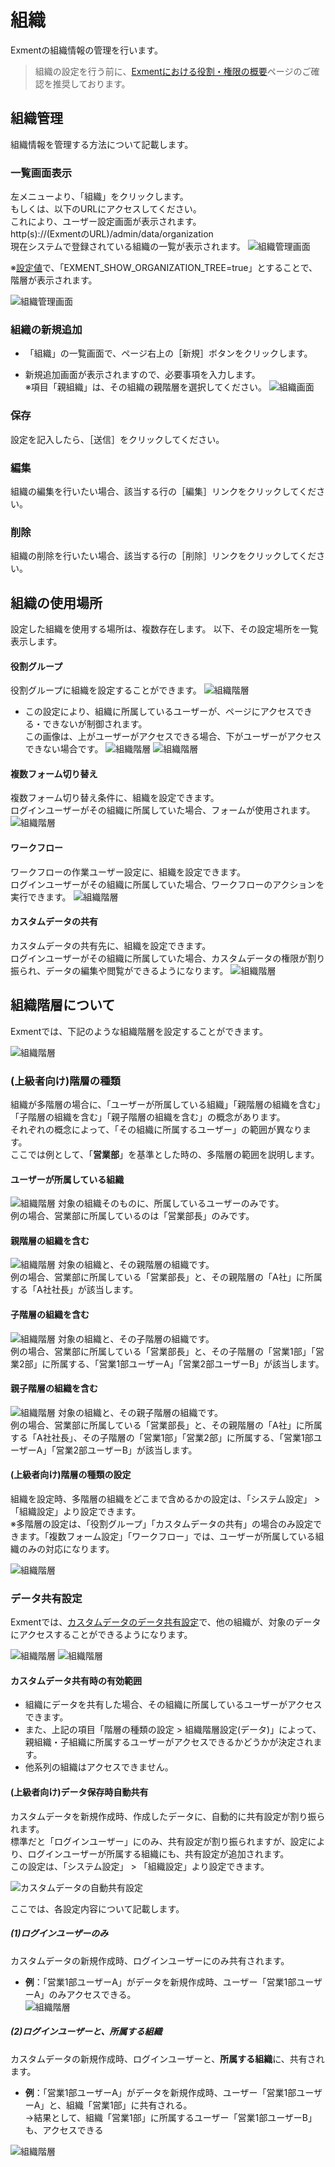 # 組織
Exmentの組織情報の管理を行います。

> 組織の設定を行う前に、[Exmentにおける役割・権限の概要](/ja/permission)ページのご確認を推奨しております。

## 組織管理
組織情報を管理する方法について記載します。  

### 一覧画面表示
左メニューより、「組織」をクリックします。  
もしくは、以下のURLにアクセスしてください。  
これにより、ユーザー設定画面が表示されます。  
http(s)://(ExmentのURL)/admin/data/organization  
現在システムで登録されている組織の一覧が表示されます。
![組織管理画面](img/organization/organization2.png)  
  
※[設定値](/ja/config#組織一覧ページで階層表示を行う)で、「EXMENT_SHOW_ORGANIZATION_TREE=true」とすることで、階層が表示されます。

![組織管理画面](img/organization/organization3.png)

### 組織の新規追加
- 「組織」の一覧画面で、ページ右上の［新規］ボタンをクリックします。

- 新規追加画面が表示されますので、必要事項を入力します。  
※項目「親組織」は、その組織の親階層を選択してください。
![組織画面](img/organization/organization4.png)

### 保存
設定を記入したら、［送信］をクリックしてください。

### 編集
組織の編集を行いたい場合、該当する行の［編集］リンクをクリックしてください。  

### 削除
組織の削除を行いたい場合、該当する行の［削除］リンクをクリックしてください。  

## 組織の使用場所
設定した組織を使用する場所は、複数存在します。
以下、その設定場所を一覧表示します。


#### 役割グループ 
役割グループに組織を設定することができます。
![組織階層](img/organization/organization8.png)

- この設定により、組織に所属しているユーザーが、ページにアクセスできる・できないが制御されます。  
この画像は、上がユーザーがアクセスできる場合、下がユーザーがアクセスできない場合です。
![組織階層](img/organization/organization16.png)
![組織階層](img/organization/organization17.png)


#### 複数フォーム切り替え 
複数フォーム切り替え条件に、組織を設定できます。  
ログインユーザーがその組織に所属していた場合、フォームが使用されます。
![組織階層](img/organization/organization9.png)


#### ワークフロー 
ワークフローの作業ユーザー設定に、組織を設定できます。  
ログインユーザーがその組織に所属していた場合、ワークフローのアクションを実行できます。
![組織階層](img/organization/organization10.png)


#### カスタムデータの共有 
カスタムデータの共有先に、組織を設定できます。  
ログインユーザーがその組織に所属していた場合、カスタムデータの権限が割り振られ、データの編集や閲覧ができるようになります。
![組織階層](img/organization/organization6.png)


## 組織階層について
Exmentでは、下記のような組織階層を設定することができます。

![組織階層](img/organization/organization1.png)


### (上級者向け)階層の種類
組織が多階層の場合に、「ユーザーが所属している組織」「親階層の組織を含む」「子階層の組織を含む」「親子階層の組織を含む」の概念があります。  
それぞれの概念によって、「その組織に所属するユーザー」の範囲が異なります。  
ここでは例として、「**営業部**」を基準とした時の、多階層の範囲を説明します。

#### ユーザーが所属している組織
![組織階層](img/organization/organization12.png)
対象の組織そのものに、所属しているユーザーのみです。  
例の場合、営業部に所属しているのは「営業部長」のみです。


#### 親階層の組織を含む
![組織階層](img/organization/organization13.png)
対象の組織と、その親階層の組織です。  
例の場合、営業部に所属している「営業部長」と、その親階層の「A社」に所属する「A社社長」が該当します。


#### 子階層の組織を含む
![組織階層](img/organization/organization14.png)
対象の組織と、その子階層の組織です。  
例の場合、営業部に所属している「営業部長」と、その子階層の「営業1部」「営業2部」に所属する、「営業1部ユーザーA」「営業2部ユーザーB」が該当します。


#### 親子階層の組織を含む
![組織階層](img/organization/organization15.png)
対象の組織と、その親子階層の組織です。  
例の場合、営業部に所属している「営業部長」と、その親階層の「A社」に所属する「A社社長」、その子階層の「営業1部」「営業2部」に所属する、「営業1部ユーザーA」「営業2部ユーザーB」が該当します。


<h4 id="kaisou_syurui">(上級者向け)階層の種類の設定</h4>

組織を設定時、多階層の組織をどこまで含めるかの設定は、「システム設定」 > 「組織設定」より設定できます。  
※多階層の設定は、「役割グループ」「カスタムデータの共有」の場合のみ設定できます。「複数フォーム設定」「ワークフロー」では、ユーザーが所属している組織のみの対応になります。

![組織階層](img/organization/organization18.png)


### データ共有設定
Exmentでは、[カスタムデータのデータ共有設定](/ja/data_details#データ共有)で、他の組織が、対象のデータにアクセスすることができるようになります。

![組織階層](img/organization/organization5.png)
![組織階層](img/organization/organization6.png)


#### カスタムデータ共有時の有効範囲
- 組織にデータを共有した場合、その組織に所属しているユーザーがアクセスできます。
- また、上記の項目「階層の種類の設定 > 組織階層設定(データ)」によって、親組織・子組織に所属するユーザーがアクセスできるかどうかが決定されます。
- 他系列の組織はアクセスできません。


<h4 id="kyouyu_jidou">(上級者向け)データ保存時自動共有</h4>

カスタムデータを新規作成時、作成したデータに、自動的に共有設定が割り振られます。  
標準だと「ログインユーザー」にのみ、共有設定が割り振られますが、設定により、ログインユーザーが所属する組織にも、共有設定が追加されます。  
この設定は、「システム設定」 > 「組織設定」より設定できます。

![カスタムデータの自動共有設定](img/organization/custom_table_organization1.png)

ここでは、各設定内容について記載します。

##### (1)ログインユーザーのみ
カスタムデータの新規作成時、ログインユーザーにのみ共有されます。  
- **例**：「営業1部ユーザーA」がデータを新規作成時、ユーザー「営業1部ユーザーA」のみアクセスできる。  
![組織階層](img/organization/organization19.png)


##### (2)ログインユーザーと、所属する組織
カスタムデータの新規作成時、ログインユーザーと、**所属する組織**に、共有されます。  
- **例**：「営業1部ユーザーA」がデータを新規作成時、ユーザー「営業1部ユーザーA」と、組織「営業1部」に共有される。  
→結果として、組織「営業1部」に所属するユーザー「営業1部ユーザーB」も、アクセスできる

![組織階層](img/organization/organization20.png)